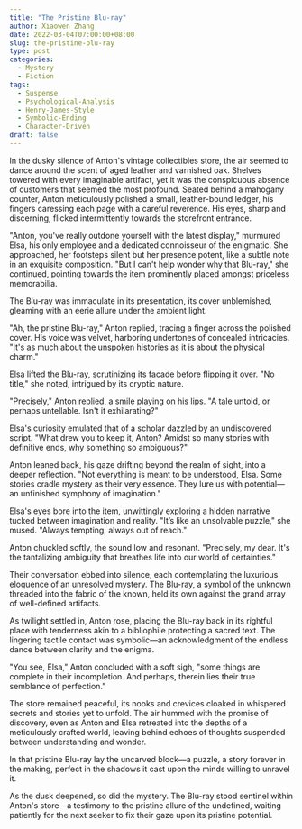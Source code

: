 ```yaml
---
title: "The Pristine Blu-ray"
author: Xiaowen Zhang
date: 2022-03-04T07:00:00+08:00
slug: the-pristine-blu-ray
type: post
categories:
  - Mystery
  - Fiction
tags:
  - Suspense
  - Psychological-Analysis
  - Henry-James-Style
  - Symbolic-Ending
  - Character-Driven
draft: false
---
```


In the dusky silence of Anton's vintage collectibles store, the air seemed to dance around the scent of aged leather and varnished oak. Shelves towered with every imaginable artifact, yet it was the conspicuous absence of customers that seemed the most profound. Seated behind a mahogany counter, Anton meticulously polished a small, leather-bound ledger, his fingers caressing each page with a careful reverence. His eyes, sharp and discerning, flicked intermittently towards the storefront entrance.

"Anton, you've really outdone yourself with the latest display," murmured Elsa, his only employee and a dedicated connoisseur of the enigmatic. She approached, her footsteps silent but her presence potent, like a subtle note in an exquisite composition. "But I can't help wonder why that Blu-ray," she continued, pointing towards the item prominently placed amongst priceless memorabilia.

The Blu-ray was immaculate in its presentation, its cover unblemished, gleaming with an eerie allure under the ambient light.

"Ah, the pristine Blu-ray," Anton replied, tracing a finger across the polished cover. His voice was velvet, harboring undertones of concealed intricacies. "It's as much about the unspoken histories as it is about the physical charm."

Elsa lifted the Blu-ray, scrutinizing its facade before flipping it over. "No title," she noted, intrigued by its cryptic nature.

"Precisely," Anton replied, a smile playing on his lips. "A tale untold, or perhaps untellable. Isn't it exhilarating?"

Elsa's curiosity emulated that of a scholar dazzled by an undiscovered script. "What drew you to keep it, Anton? Amidst so many stories with definitive ends, why something so ambiguous?"

Anton leaned back, his gaze drifting beyond the realm of sight, into a deeper reflection. "Not everything is meant to be understood, Elsa. Some stories cradle mystery as their very essence. They lure us with potential—an unfinished symphony of imagination."

Elsa's eyes bore into the item, unwittingly exploring a hidden narrative tucked between imagination and reality. "It’s like an unsolvable puzzle," she mused. "Always tempting, always out of reach."

Anton chuckled softly, the sound low and resonant. "Precisely, my dear. It's the tantalizing ambiguity that breathes life into our world of certainties."

Their conversation ebbed into silence, each contemplating the luxurious eloquence of an unresolved mystery. The Blu-ray, a symbol of the unknown threaded into the fabric of the known, held its own against the grand array of well-defined artifacts.

As twilight settled in, Anton rose, placing the Blu-ray back in its rightful place with tenderness akin to a bibliophile protecting a sacred text. The lingering tactile contact was symbolic—an acknowledgment of the endless dance between clarity and the enigma.

"You see, Elsa," Anton concluded with a soft sigh, "some things are complete in their incompletion. And perhaps, therein lies their true semblance of perfection."

The store remained peaceful, its nooks and crevices cloaked in whispered secrets and stories yet to unfold. The air hummed with the promise of discovery, even as Anton and Elsa retreated into the depths of a meticulously crafted world, leaving behind echoes of thoughts suspended between understanding and wonder.

In that pristine Blu-ray lay the uncarved block—a puzzle, a story forever in the making, perfect in the shadows it cast upon the minds willing to unravel it.

As the dusk deepened, so did the mystery. The Blu-ray stood sentinel within Anton's store—a testimony to the pristine allure of the undefined, waiting patiently for the next seeker to fix their gaze upon its pristine potential.